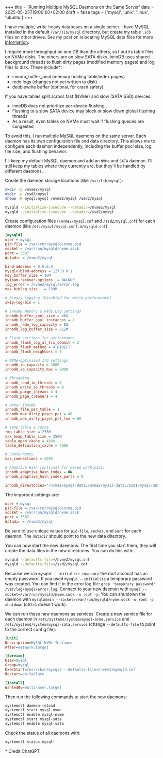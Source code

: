 +++
title = 'Running Multiple MySQL Daemons on the Same Server'
date = 2025-05-05T19:00:00+02:00
draft = false
tags = ['mysql', 'unix', 'linux', 'ubuntu']
+++

I have multiple, write-heavy databases on a single server. I have MySQL installed in the default `/var/lib/mysql` directory, but create my table `.idb` files on other drives. See my post on relocating MySQL data files for more [information](https://danieldutoit.net/posts/2025/mysql-relocate-table-data/).

I require more throughput on one DB than the others, so I put its table files on NVMe disks. The others are on slow SATA disks. InnoDB uses shared background threads to flush dirty pages (modified memory pages) and log files to disk. These include*:

- innodb_buffer_pool (memory holding table/index pages)
- redo logs (changes not yet written to disk)
- doublewrite buffer (optional, for crash safety)

If you have tables split across fast (NVMe) and slow (SATA SSD) devices:

- InnoDB does not prioritize per-device flushing
- Flushing to a slow SATA device may block or slow down global flushing threads
- As a result, even tables on NVMe must wait if flushing queues are congested

To avoid this, I run multiple MySQL daemons on the same server. Each daemon has its own configuration file and data directory. This allows me to configure each daemon independently, including the buffer pool size, log file size, and flushing behavior.

I'll keep my default MySQL daemon and add an `NVMe` and `SATA` daemon. I'll still keep my tables where they currently are, but they'll be handled by different daemons.

Create the daemon storage locations (like `/var/lib/mysql`):

```bash
mkdir -p /nvme2/mysql
mkdir -p /ssd2/mysql
chown -R mysql:mysql /nvme2/mysql /ssd2/mysql

mysqld --initialize-insecure --datadir=/nvme2/mysql
mysqld --initialize-insecure --datadir=/ssd2/mysql
```

Create configuration files (`/nvme2/mysql.cnf` and `/ssd2/mysql.cnf`) for each daemon (like `/etc/mysql/mysql.conf.d/mysqld.cnf`):

```ini
[mysqld]
user = mysql
pid-file = /var/run/mysqld/nvme.pid
socket = /var/run/mysqld/nvme.sock
port = 3307
datadir = /nvme2/mysql

bind-address = 0.0.0.0
mysqlx-bind-address = 127.0.0.1
key_buffer_size = 16M
myisam-recover-options  = BACKUP
log_error = /nvme2/mysql/error.log
max_binlog_size   = 100M

# Binary Logging (Disabled for write performance)
skip-log-bin = 1

# InnoDB Memory & Redo Log Settings
innodb_buffer_pool_size = 48G
innodb_buffer_pool_instances = 8
innodb_redo_log_capacity = 8G
innodb_log_buffer_size = 512M

# Flush settings for performance
innodb_flush_log_at_trx_commit = 2
innodb_flush_method = O_DIRECT
innodb_flush_neighbors = 0

# NVMe-optimized I/O settings
innodb_io_capacity = 4000
innodb_io_capacity_max = 8000

# Threading
innodb_read_io_threads = 8
innodb_write_io_threads = 8
innodb_purge_threads = 4
innodb_page_cleaners = 4

# Other InnoDB
innodb_file_per_table = 1
innodb_max_dirty_pages_pct = 80
innodb_max_dirty_pages_pct_lwm = 60

# Temp table & cache
tmp_table_size = 256M
max_heap_table_size = 256M
table_open_cache = 4096
table_definition_cache = 4096

# Concurrency
max_connections = 4096

# Adaptive Hash (optional for mixed workloads)
innodb_adaptive_hash_index = ON
innodb_adaptive_hash_index_parts = 8

innodb_directories="/nvme1/mysql-data;/nvme2/mysql-data;/ssd1/mysql-data;/ssd2/mysql-data"
```

The important settings are:

```ini
user = mysql
pid-file = /var/run/mysqld/nvme.pid
socket = /var/run/mysqld/nvme.sock
port = 3307
datadir = /nvme2/mysql
```

Be sure to use unique values for `pid-file`, `socket`, and `port` for each daemon. The `datadir` should point to the new data directory.

You can now start the new daemons. The first time you start them, they will create the data files in the new directories. You can do this with:

```bash
mysqld --defaults-file=/nvme2/mysql.cnf
mysqld --defaults-file=/ssd2/mysql.cnf
```

Because we ran `mysqld --initialize-insecure` the root account has an empty password. If you used `mysqld --initialize` a temporary password was created. You can find it in the error log file: `grep 'temporary password' /var/log/mysql/error.log`. Connect to your new daemon with `mysql --socket=/var/run/mysqld/nvme.sock -u root -p`. You can shutdown the daemon with `mysqladmin --socket=/var/run/mysqld/nvme.sock -u root -p shutdown` (ctrl+c doesn't work).

We can run these new daemons as services. Create a new service file for each daemon in `/etc/systemd/system/mysql-nvme.service` and `/etc/systemd/system/mysql-sata.service` (change `--defaults-file` to point to the correct config file):

```ini
[Unit]
Description=MySQL NVMe Instance
After=network.target

[Service]
User=mysql
Group=mysql
ExecStart=/usr/sbin/mysqld --defaults-file=/nvme2/mysqld.cnf
Restart=on-failure

[Install]
WantedBy=multi-user.target
```

Then run the following commands to start the new daemons:

```bash
systemctl daemon-reload
systemctl start mysql-nvme
systemctl enable mysql-nvme
systemctl start mysql-sata
systemctl enable mysql-sata
```

Check the status of all daemons with:

```bash
systemctl status mysql*
```

\* Credit ChatGPT

